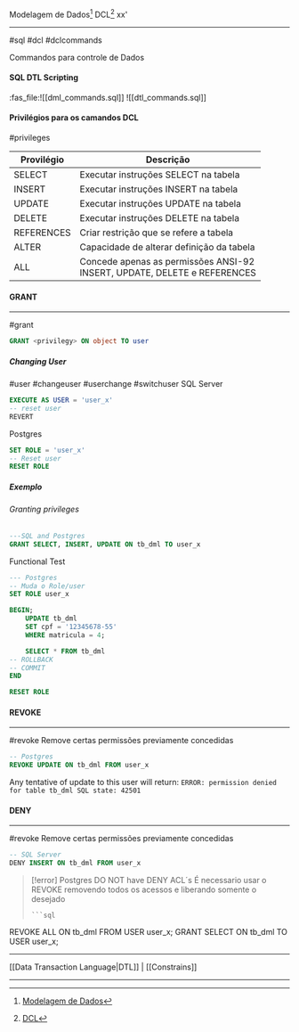 Modelagem de Dados[^1] 
DCL[^2]
xx'
***
#sql #dcl #dclcommands

Commandos para controle de Dados
#### SQL DTL Scripting
:fas_file:![[dml_commands.sql]]
![[dtl_commands.sql]]


#### Privilégios para os camandos DCL
#privileges

| Provilégio | Descrição                                                                   |
| ---------- | --------------------------------------------------------------------------- |
| SELECT     | Executar instruções SELECT na tabela                                        |
| INSERT     | Executar instruções INSERT na tabela                                        |
| UPDATE     | Executar instruções UPDATE na tabela                                        |
| DELETE     | Executar instruções DELETE na tabela                                        |
| REFERENCES | Criar restrição que se refere a tabela                                      |
| ALTER      | Capacidade de alterar definição da tabela                                   |
| ALL        | Concede apenas as permissões ANSI-92<br>INSERT, UPDATE, DELETE e REFERENCES |



#### GRANT
---
#grant

```sql
GRANT <privilegy> ON object TO user
```

##### Changing User
#user #changeuser #userchange #switchuser
SQL Server
```sql
EXECUTE AS USER = 'user_x'
-- reset user
REVERT
```

Postgres
```sql
SET ROLE = 'user_x'
-- Reset user
RESET ROLE
```


##### Exemplo

###### Granting privileges
```sql
---SQL and Postgres
GRANT SELECT, INSERT, UPDATE ON tb_dml TO user_x
```

Functional Test
```sql
--- Postgres
-- Muda o Role/user
SET ROLE user_x

BEGIN;
	UPDATE tb_dml
	SET cpf = '12345678-55'
	WHERE matricula = 4;

	SELECT * FROM tb_dml
-- ROLLBACK
-- COMMIT
END

RESET ROLE
```


#### REVOKE
---
#revoke
Remove certas permissões previamente concedidas

```sql
-- Postgres
REVOKE UPDATE ON tb_dml FROM user_x
```

Any tentative of update to this user will return:
``ERROR: permission denied for table tb_dml SQL state: 42501``




#### DENY
---
#revoke
Remove certas permissões previamente concedidas

```sql
-- SQL Server
DENY INSERT ON tb_dml FROM user_x
```

>[!error] Postgres DO NOT have DENY ACL´s
>É necessario usar o REVOKE removendo todos os acessos e liberando somente o desejado
>```
>```sql
REVOKE ALL ON tb_dml FROM USER user_x;
GRANT SELECT ON tb_dml TO USER user_x;


***
[[Data Transaction Language|DTL]] | [[Constrains]]

***
[^1]: [Modelagem de Dados](https://ford.udemy.com/course/preparatorio_mta_database_fundamentals/learn/lecture/12528090#overview)
[^2]: [DCL](https://ford.udemy.com/course/preparatorio_mta_database_fundamentals/learn/lecture/19077786#questions)

